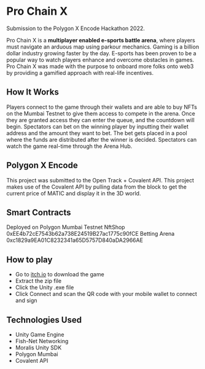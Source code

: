 # Pro Chain X

Submission to the Polygon X Encode Hackathon 2022. 

Pro Chain X is a **multiplayer enabled e-sports battle arena**, where players must navigate an arduous map using parkour mechanics. Gaming is a billion dollar industry growing faster by the day. E-sports has been proven to be a popular way to watch players enhance and overcome obstacles in games. Pro Chain X was made with the purpose to onboard more folks onto web3 by providing a gamified approach with real-life incentives. 

## How It Works

Players connect to the game through their wallets and are able to buy NFTs on the Mumbai Testnet to give them access to compete in the arena. Once they are granted access they can enter the queue, and the countdown will begin. Spectators can bet on the winning player by inputting their wallet address and the amount they want to bet. The bet gets placed in a pool where the funds are distributed after the winner is decided. Spectators can watch the game real-time through the Arena Hub.

## Polygon X Encode

This project was submitted to the Open Track + Covalent API. This project makes use of the Covalent API by pulling data from the block to get the current price of MATIC and display it in the 3D world.

## Smart Contracts
Deployed on Polygon Mumbai Testnet
NftShop 0xEE4b72cE7543b62a738E24519B27ac1775c90fCE
Betting Arena 0xc1829a9EA01C8232341a65D5757D840aDA2966AE


## How to play

 - Go to [itch.io](https://samgarcia.itch.io/pro-chain-x) to download the game
 - Extract the zip file
 - Click the Unity .exe file
 - Click Connect and scan the QR code with your mobile wallet to connect and sign

## Technologies Used

 - Unity Game Engine
 - Fish-Net Networking
 - Moralis Unity SDK
 - Polygon Mumbai
 - Covalent API
